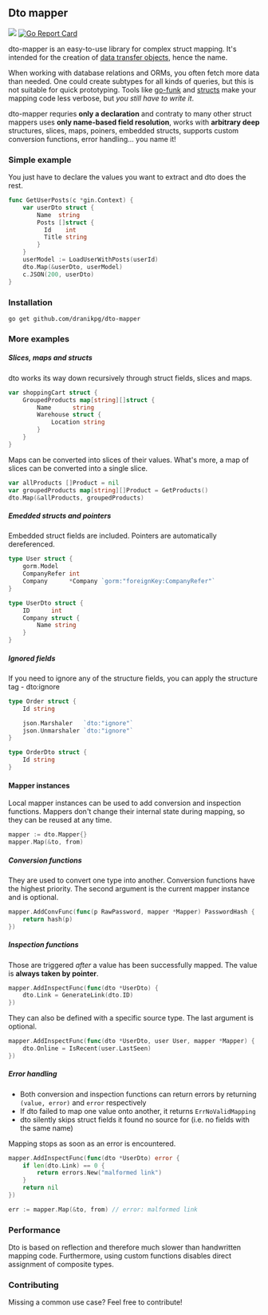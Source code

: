 ## Dto mapper

<a href="https://pkg.go.dev/github.com/dranikpg/dto-mapper"><img src="https://godoc.org/github.com/dranikpg/dto-mapper?status.svg" /></a>
[![Go Report Card](https://goreportcard.com/badge/github.com/dranikpg/dto-mapper?fix-cache-1)](https://goreportcard.com/report/github.com/dranikpg/dto-mapper)

dto-mapper is an easy-to-use library for complex struct mapping. It's intended for the creation of [data transfer objects](https://en.wikipedia.org/wiki/Data_transfer_object), hence the name.

When working with database relations and ORMs, you often fetch more data than needed. One could create subtypes for all kinds of queries, but this is not suitable for quick prototyping. Tools like [go-funk](https://github.com/thoas/go-funk) and [structs](https://github.com/fatih/structs) make your mapping code less verbose, but _you still have to write it_.

dto-mapper requries __only a declaration__ and contraty to many other struct mappers uses __only name-based field resolution__, works with __arbitrary deep__ structures, slices, maps, poiners, embedded structs, supports custom conversion functions, error handling... you name it!

### Simple example

You just have to declare the values you want to extract and dto does the rest.

```go
func GetUserPosts(c *gin.Context) {
    var userDto struct {
        Name  string
        Posts []struct {
          Id    int
          Title string
        }
    }
    userModel := LoadUserWithPosts(userId)
    dto.Map(&userDto, userModel)
    c.JSON(200, userDto)
}
```

### Installation

```
go get github.com/dranikpg/dto-mapper
```

### More examples

##### Slices, maps and structs

dto works its way down recursively through struct fields, slices and maps.

```go
var shoppingCart struct {
    GroupedProducts map[string][]struct {
        Name      string
        Warehouse struct {
            Location string
        }
    }
}
```

Maps can be converted into slices of their values. 
What's more, a map of slices can be converted into a single slice.

```go
var allProducts []Product = nil
var groupedProducts map[string][]Product = GetProducts()
dto.Map(&allProducts, groupedProducts)
```

##### Emedded structs and pointers

Embedded struct fields are included. Pointers are automatically dereferenced.

```go
type User struct {
    gorm.Model
    CompanyRefer int
    Company      *Company `gorm:"foreignKey:CompanyRefer"`
}

type UserDto struct {
    ID      int
    Company struct {
        Name string
    }
}
```

##### Ignored fields

If you need to ignore any of the structure fields, you can apply the structure tag - dto:ignore

```go
type Order struct {
	Id string

	json.Marshaler   `dto:"ignore"`
	json.Unmarshaler `dto:"ignore"`
}

type OrderDto struct {
	Id string
}
```

#### Mapper instances

Local mapper instances can be used to add conversion and inspection functions. Mappers don't change their internal state during mapping, so they can be reused at any time.

```go
mapper := dto.Mapper{}
mapper.Map(&to, from)
```

##### Conversion functions

They are used to convert one type into another. Conversion functions have the highest priority. The second argument is the current mapper instance and is optional.

```go
mapper.AddConvFunc(func(p RawPassword, mapper *Mapper) PasswordHash {
    return hash(p)
})
```

##### Inspection functions 

Those are triggered _after_ a value has been successfully mapped. The value is **always taken by pointer**.

```go
mapper.AddInspectFunc(func(dto *UserDto) {
    dto.Link = GenerateLink(dto.ID)
})
```

They can also be defined with a specific source type. The last argument is optional.

```go
mapper.AddInspectFunc(func(dto *UserDto, user User, mapper *Mapper) {
    dto.Online = IsRecent(user.LastSeen)
})
```

##### Error handling

* Both conversion and inspection functions can return errors by returning `(value, error)` and `error` respectively
* If dto failed to map one value onto another, it returns `ErrNoValidMapping`
* dto silently skips struct fields it found no source for (i.e. no fields with the same name)

Mapping stops as soon as an error is encountered.

```go
mapper.AddInspectFunc(func(dto *UserDto) error {
    if len(dto.Link) == 0 {
        return errors.New("malformed link")
    }
    return nil
})

err := mapper.Map(&to, from) // error: malformed link
```

### Performance

Dto is based on reflection and therefore much slower than handwritten mapping code. 
Furthermore, using custom functions disables direct assignment of composite types. 

### Contributing

Missing a common use case? Feel free to contribute!
